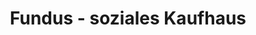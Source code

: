 ---
title: "Fundus - soziales Kaufhaus"
url: /walsrode/fundus-soziales-kaufhaus/
shop: Warenhaus
---